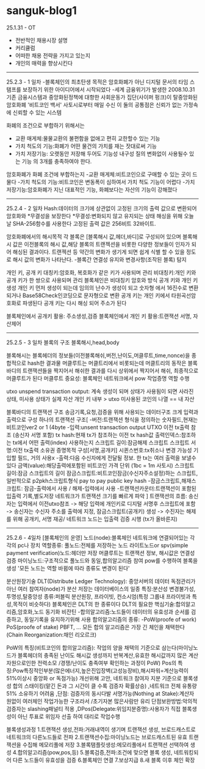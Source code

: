 # sanguk-blog1
25.1.31 - OT
 - 전반적인 채용시장 설명
 - 커리큘럼
 - 어떠한 채용 전략을 가지고 있는지
  - 개인의 매력을 향상시킨다
_____________________________________ 
25.2.3 - 1 일차
-블록체인의 최초탄생 목적은 암호화폐가 아닌 디지털 문서의 타임 스탬프를 보장하기
위한 아이디어에서 시작되었다
-세계 금융위기가 발생한 2008.10.31 기존 금융시스템과 중앙화된정책에 대항한 사회운동가 집단(사이퍼 펑크)이
탈중앙화된 암호화폐 '비트코인 백서' 사토시로부터 매일 수신
이 둘의 공통점은 신뢰가 없는 가정속에 신뢰할 수 있는 시스템

화폐의 조건으로 부합하기 위해서는
- 교환 매게체:물물교환의 불편함을 없애고 편히 교한할수 있는 기능
- 가치 척도의 기능:화폐가 어떤 물건의 가치를 재는 잣대로써 기능
- 가치 저장기능: 오랫동안 저장해 두어도 기능성 내구성 질의 변화없이 사용될수 있는 기능
의 3개를 충족하여야 한다.

암호화폐가 화폐 조건에 부합하는지
-교환 매게체:비트코인으로 구매할 수 있는 곳이 드물다
-가치 척도의 기능:비트코인은 변동폭이 심하여서 가치 척도 기능이 어렵다
-가치 저장기능:암호화폐가 지닌 대표적인 기능, 화폐보다는 자산의 기능이 강해졌다
____________________________________________________________
 25.2.4 - 2 일차
 Hash:데이터의 크기에 상관없이 고정된 크기의 출력 값으로 변환되어 암호화와 *무결성을 보장한다 *무결성:변화되지 않고 유지되는 상태
  해싱을 위해 오늘날  SHA-256함수를 사용한다 고정된 출력 값은 256비트 32바이트.

암호화폐에서의 해시목적
각 블록은 [블록해시 값,헤더,바디]로 구성되어 있으며 블록해시 값은 이전블록의 해시 값,해당 블록의 트랜젝션을 비롯한 다양한 
정보들이 인자가 되어 해싱된 결과이다.
트랜젝션 등 약간의 변화가 생기게 되면 쉽게 식별 할 수 있을 정도로 해시 값의 변화가 나타난다.
-블록간 연결성 유지와 변경사항(조작된 블록) 탐지

 개인 키, 공개 키
 대칭키:암호화, 복호화가 같은 키가 사용되며 관리
 비대칭키:개인 키와 공개 키가 한 쌍으로 사용되며 관리
 블록체인은 비대칭키 암호와 방식
 공개 키와 개인 키 생성
 개인 키 먼저 생성이 되는데 임의의 난수가 생성이 되고 숫자형 에서 16진수로 변환 되거나
 Base58Check인코딩으로 문자형으로 변환
 공개 키는 개인 키에서 타원곡선암호화로 파생된다
 공개 키는 다시 해싱 되어 주소가 된다

 블록체인에서 공개키 활용: 주소생성,검증
 블록체인에서 개인 키 활용:트랜잭션 서명, 자산제어
 _______________________________________________________________
 25.2.5 - 3 일차
 블록의 구조 블록해시,head,body


블록해시는 블록헤더의 정보들(이전블록해쉬,버전,난이도,머클루트,time,nonce)을 종합적으로 hash한 결과물
머클루트는 머클트리에서 비롯되는데 머클트리의 동작은 블록바디의 트랜잭션들을 짝지어서 해쉬한 결과를 다시 상위에서 짝지어서
해쉬, 최종적으로 머클루트가 된다
머클루트 중요성: 블록체인 네트워크에서 pow 작업증명 역할 수행

utxo unspend transaction output: 계속 생성이 되며 상태가 사용됨이 되면 사라진 상태, 미사용 상태가 실제 자산
개인 키 내부 > utxo 미사용된 코인의 나열 == 내 자산
 
 블록바디의 트랜잭션 구조 송금기록,요청,검증을 위해 사용되는 데이터구조 
 크게 입력과 출력으로 구성
 하나의 트랜잭션 구조[
 -버전:트랜잭션 형식을 정의하는 숫자필드,현재는 비트코인ver2 or 1 (4byte
 -입력:unsent transaction output UTXO 이전 tx출력 참조 (송신자 서명 포함)
      tx hash:현재 tx가 참조하는 이전 tx hash값
      출력인덱스:참조하는 tx에서 어떤 출력(index) 사용하는지
      스크립트 길이:잠금해제 스크립트
      스크립트 서명:이전 tx출력 소유권 증명목적 구성[서명,공개키]
      시퀸스번호:tx취소나 변경 가능성 기입할 필드, 거의 사용x
 -출력:다음 수신자에게 전달될 정보. 한 tx는 여러 출력을 보낼수 있다
      금액(value):해당출력에포함된 비트코인 가격 단위 (1bc = 1m 사토시)
      스크립트길이:잠금 스크립트의 길이
      잠금스크립트:비트코인잠금(수신자주소설정)하는 스크립트,일반적으로 p2pkh스크립트형식 pay to pay public key hash
 -잠금스크립트,해재스크립트: 잠금-출력에서 사용 / 해제-입력에서 사용
 -트랜잭션카운터:트랜잭션이 포함된 입출력 기록,별도저장 네트워크가 트랜잭션 크기를 빠르게 파악
  ]
트랜잭션의 흐름:
  송신자는 입력에서 이전utxo참조
  -> 해당 입력에 개인키로 디지털 서명후 스크립트에 포함
  -> 송신자는 수신자 주소를 출력에 지정, 잠금스크립트(공개키) 생성
  -> 수진자는 해제를 위해 공개키, 서명 재공/ 네트워크 노드는 입출력 검증 시행 (tx가 올바른지)
  _______________________________________________________________
  25.2.6 - 4일차
  [블록체인의 운영]
  노드(node):블록체인 네트워크에 연결되어있는 각각의 pc나 장치
  역할종류:
  풀노드:전체를 저장하는 노드
  라이트노드or spv(simple payment verification)노드:헤더만 저장 머클루트는 트랜잭션 정보, 해시값은 연결성 검증
  마이닝노드:구조적으로 풀노드와 동일,합의알고리즘 참여 pow를 수행하여 블록을 생성
  '모든 노드는 역할 바뀜에 따라 종류도 변경이 된다'
  
  분산원장기술 DLT(Distribute Ledger Technology): 중앙서버의 데이터 독점관리가 아닌 여러 참여자(node)가 분산 저장는 데이터베이스의 일종
  특징:분산성 변경불가성,투명성,탈중앙성
  종류:퍼블릭 분산원장, 프라이빗, 컨소시엄(특정 그룹내 프라이빗과 특성,목적이 비슷하다)
  블록체인은 DLT의 한 종류이다
  DLT의 필요한 핵심기술:합의알고리즘,암호화,노드 동기화
  비잔틴
   -합의알고리즘:노드들이 데이터의 유효성과 순서를 검증하고, 동일기록을 유지하기위해 사용
    합의알고리즘의 종류:
     -PoW(proofe of work)
     PoS(proofe of stake)
     PBFT, ...
  모든 합의 알고리즘은 가장 긴 체인을 채택한다(Chain Reorganization:채인 리오르크)
  
  PoW의 특징(비트코인의 합의알고리즘): 작업의 양을 채택의 기준으로 삼는다(마이닝노드가 블록헤더의 충족된 난이도 해시값 생성까지 반복계산,유효한 해시값까지 많은 계산자원으로인한 전력소모
                              /경쟁/난이도 충족여부 확인하는 과정이 PoW)
  Pos의 특징:Pow특징적인부분(많은에너지,높은진입장벽(고성능장비),해시파워=계산능력이 51%이상시 중앙화 or 독점가능) 개선위해 고안, 네트워크 참여자 지분 기준으로 블록생성 합의 스태이킹(맡긴 돈과 그 시간이 클 수록 검증자 확률상승)
           ,네트워크 전체 유통량 51% 소유하기 어려움
           ,단점: 검증자의 동시다발 서명가능(Nothing at Stake):계산자원없이 여러체인 작업가능한 구조라서 /초기자본 많은사람만 유리
           단점보완방법:악의적 검증자는 slashing패널티 적용 ,DPos(Delegate:위임지분증명):사용자가 직접 블록생성이 아닌 투표로 위임자 선출 하여 대리로 작업수행

  블록생성과정
  1.트랜잭션 생성,전파:거래내역이 생기며 트랜잭션 생성, 브로드캐스트로 네트워크의 다른노드들로 전파
  2.트랜잭션수집:마이닝노드는 브로드캐스트된 유효 트랜잭션을 수집해 메모리풀에 저장
  3.블록탬플릿생성:메모리풀에서 트랜잭션 선택하여 생성
  4.합의알고리즘(pow,pos,등)
  5.블록검증,전파:조건에 맞으면 블록 생성, 네트워킹되어 다른 노드들이 유효성을 검증
  6.블록체인 연결
  7.보상지급
  8.새 블록 이후 체인 확장
  
  

  
